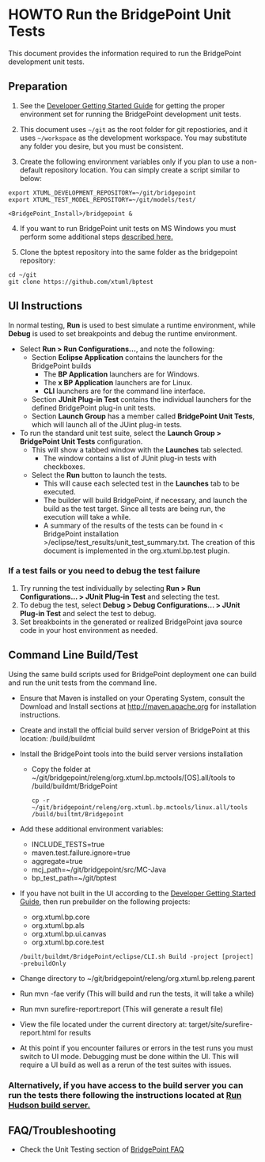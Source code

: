 # HOWTO Run the BridgePoint Unit Tests
This document provides the information required to run the BridgePoint development unit tests.  

Preparation 
-----------
1) See the [Developer Getting Started Guide](https://github.com/xtuml/bridgepoint/blob/master/doc-bridgepoint/process/Developer%20Getting%20Started%20Guide.md) for getting the proper environment set for running the BridgePoint development unit tests.  

2) This document uses ```~/git``` as the root folder for git repostiories, and it uses ```~/workspace``` as the development workspace. You may substitute any folder you desire, but you must be consistent.

3) Create the following environment variables only if you plan to use a non-default repository location.  You can simply create a script similar to below:

```
export XTUML_DEVELOPMENT_REPOSITORY=~/git/bridgepoint
export XTUML_TEST_MODEL_REPOSITORY=~/git/models/test/

<BridgePoint_Install>/bridgepoint &
```

4) If you want to run BridgePoint unit tests on MS Windows you must perform some additional steps [described here.](https://github.com/xtuml/bridgepoint/blob/master/doc-bridgepoint/process/FAQ.md#windowstesting) 

5) Clone the bptest repository into the same folder as the bridgepoint repository:

```
cd ~/git
git clone https://github.com/xtuml/bptest
```  

UI Instructions
---------------
In normal testing, **Run** is used to best simulate a runtime environment, while **Debug** is used to set breakpoints and debug the runtime environment.
- Select **Run > Run Configurations...**, and note the following:
  - Section **Eclipse Application** contains the launchers for the BridgePoint builds
    - The **BP Application** launchers are for Windows.
    - The **x BP Application** launchers are for Linux.
    - **CLI** launchers are for the command line interface.
  - Section **JUnit Plug-in Test** contains the individual launchers for the defined BridgePoint plug-in unit tests.
  - Section **Launch Group** has a member called **BridgePoint Unit Tests**, which will launch all of the JUint plug-in tests.
- To run the standard unit test suite, select the **Launch Group > BridgePoint Unit Tests** configuration.
  - This will show a tabbed window with the **Launches** tab selected.
    - The window contains a list of JUnit plug-in tests with checkboxes.
  - Select the **Run** button to launch the tests.
    - This will cause each selected test in the **Launches** tab to be executed.
    - The builder will build BridgePoint, if necessary, and launch the build as the test target. Since all tests are being run, the execution will take a while.
    - A summary of the results of the tests can be found in < BridgePoint installation >/eclipse/test_results/unit_test_summary.txt. The creation of this document is implemented in the org.xtuml.bp.test plugin.

### If a test fails or you need to debug the test failure
1. Try running the test individually by selecting **Run > Run Configurations... > JUnit Plug-in Test** and selecting the test.
2. To debug the test, select **Debug > Debug Configurations... > JUnit Plug-in Test** and select the test to debug.
3. Set breakboints in the generated or realized BridgePoint java source code in your host environment as needed.

Command Line Build/Test  
-----------------------  
Using the same build scripts used for BridgePoint deployment one can build and run the unit tests from the command line.  
- Ensure that Maven is installed on your Operating System, consult the Download and Install sections at http://maven.apache.org for installation instructions.  
- Create and install the official build server version of BridgePoint at this location: /build/buildmt  
- Install the BridgePoint tools into the build server versions installation  
  - Copy the folder at ~/git/bridgepoint/releng/org.xtuml.bp.mctools/[OS].all/tools to /build/buildmt/BridgePoint  
    ```
    cp -r ~/git/bridgepoint/releng/org.xtuml.bp.mctools/linux.all/tools /build/builtmt/Bridgepoint  
    ```
- Add these additional environment variables:  
    * INCLUDE_TESTS=true  
    * maven.test.failure.ignore=true  
    * aggregate=true  
    * mcj_path=~/git/bridgepoint/src/MC-Java  
    * bp_test_path=~/git/bptest    
- If you have not built in the UI according to the [Developer Getting Started Guide](https://github.com/xtuml/bridgepoint/blob/master/doc-bridgepoint/process/Developer%20Getting%20Started%20Guide.md), then run prebuilder on the following projects:  
	* org.xtuml.bp.core  
	* org.xtuml.bp.als  
	* org.xtuml.bp.ui.canvas  
	* org.xtuml.bp.core.test  
	
    ```
    /built/buildmt/BridgePoint/eclipse/CLI.sh Build -project [project] -prebuildOnly  
    ```
- Change directory to ~/git/bridgepoint/releng/org.xtuml.bp.releng.parent  
- Run mvn -fae verify (This will build and run the tests, it will take a while)  
- Run mvn surefire-report:report (This will generate a result file)  
- View the file located under the current directory at: target/site/surefire-report.html for results  
- At this point if you encounter failures or errors in the test runs you must switch to UI mode.  Debugging must be done within the UI.  This will require a UI build as well as a rerun of the test suites with issues.  
### Alternatively, if you have access to the build server you can run the tests there following the instructions located at [Run Hudson build server.](https://docs.google.com/document/d/1B5sri4AyGV6lwe_BpIAsRPeX4eXPZTObCdEme53ZVVw/edit)

FAQ/Troubleshooting
---------------
- Check the Unit Testing section of [BridgePoint FAQ](https://github.com/xtuml/bridgepoint/blob/master/doc-bridgepoint/process/FAQ.md#unittesting) 

